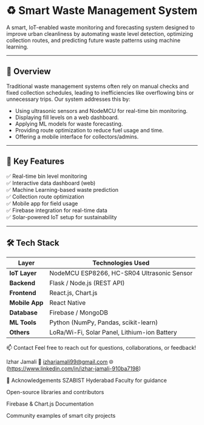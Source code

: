 # ♻️ Smart Waste Management System

A smart, IoT-enabled waste monitoring and forecasting system designed to improve urban cleanliness by automating waste level detection, optimizing collection routes, and predicting future waste patterns using machine learning.

---

## 📖 Overview

Traditional waste management systems often rely on manual checks and fixed collection schedules, leading to inefficiencies like overflowing bins or unnecessary trips. Our system addresses this by:

- Using ultrasonic sensors and NodeMCU for real-time bin monitoring.
- Displaying fill levels on a web dashboard.
- Applying ML models for waste forecasting.
- Providing route optimization to reduce fuel usage and time.
- Offering a mobile interface for collectors/admins.

---

## 🧠 Key Features

✅ Real-time bin level monitoring  
✅ Interactive data dashboard (web)  
✅ Machine Learning-based waste prediction  
✅ Collection route optimization  
✅ Mobile app for field usage  
✅ Firebase integration for real-time data  
✅ Solar-powered IoT setup for sustainability

---

## 🛠️ Tech Stack

| Layer        | Technologies Used                             |
|--------------|-----------------------------------------------|
| **IoT Layer**| NodeMCU ESP8266, HC-SR04 Ultrasonic Sensor     |
| **Backend**  | Flask / Node.js (REST API)                     |
| **Frontend** | React.js, Chart.js                             |
| **Mobile App**| React Native                                  |
| **Database** | Firebase / MongoDB                             |
| **ML Tools** | Python (NumPy, Pandas, scikit-learn)           |
| **Others**   | LoRa/Wi-Fi, Solar Panel, Lithium-ion Battery   |

📫 Contact
Feel free to reach out for questions, collaborations, or feedback!

Izhar Jamali
📧 izharjamali99@gmail.com
🌐(https://www.linkedin.com/in/izhar-jamali-910ba7198)


🙌 Acknowledgements
SZABIST Hyderabad Faculty for guidance

Open-source libraries and contributors

Firebase & Chart.js Documentation

Community examples of smart city projects

